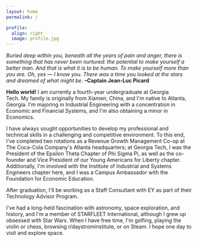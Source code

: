 ```yaml
---
layout: home
permalink: /

profile:
  align: right
  image: profile.jpg
---
```


<i>Buried deep within you, beneath all the years of pain and anger, there is something that has never been nurtured: the potential to make yourself a better man. And that is what it is to be human. To make yourself more than you are. Oh, yes — I know you. There was a time you looked at the stars and dreamed of what might be.</i>
<b>–Captain Jean-Luc Picard</b>



<b>Hello world!</b> I am currently a fourth-year undergraduate at Georgia Tech. My family is originally from Xiamen, China, and I'm native to Atlanta, Georgia. I'm majoring in Industrial Engineering with a concentration in Economic and Financial Systems, and I'm also obtaining a minor in Economics.


I have always sought opportunities to develop my professional and technical skills in a challenging and competitive environment. To this end, I've completed two rotations as a Revenue Growth Management Co-op at The Coca-Cola Company's Atlanta headquarters; at Georgia Tech, I was the President of the Epsilon Theta Chapter of Phi Sigma Pi, as well as the co-founder and Vice President of our Young Americans for Liberty chapter. Additionally, I'm involved with the Institute of Industrial and Systems Engineers chapter here, and I was a Campus Ambassador with the Foundation for Economic Education.


After graduation, I'll be working as a Staff Consultant with EY as part of their Technology Advisor Program.


I've had a long-held fascination with astronomy, space exploration, and history, and I'm a member of STARFLEET International, although I grew up obsessed with Star Wars. When I have free time, I'm golfing, playing the violin or chess, browsing r/daystrominstitute, or on Steam. I hope one day to visit and explore space.
